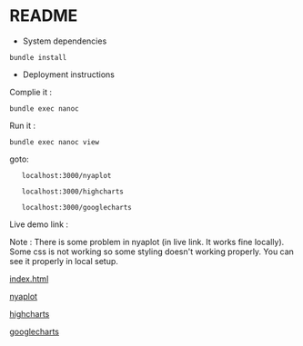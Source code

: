 # README


* System dependencies

`bundle install`

* Deployment instructions

Complie it :

`bundle exec nanoc`

Run it :

`bundle exec nanoc view`

goto:

```
   localhost:3000/nyaplot

   localhost:3000/highcharts

   localhost:3000/googlecharts

```

Live demo link :

Note : There is some problem in nyaplot (in live link. It works fine locally). Some css is not working so some styling doesn't working properly. You can see it properly in local setup.

[index.html](https://shekharrajak.github.io/daru-view/spec/dummy_nanoc/output/)


[nyaplot](https://shekharrajak.github.io/daru-view/spec/dummy_nanoc/output/nyaplot)

[highcharts](https://shekharrajak.github.io/daru-view/spec/dummy_nanoc/output/highcharts)

[googlecharts](https://shekharrajak.github.io/daru-view/spec/dummy_nanoc/output/googlecharts)
